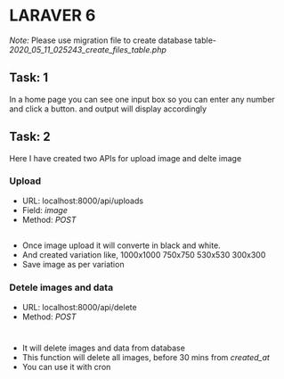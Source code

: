 # LARAVER 6

*Note:* Please use migration file to create database table-    *2020_05_11_025243_create_files_table.php* 

## Task: 1
In a home page you can see one input box so you can enter any number and click a button. and output will display accordingly


## Task: 2

Here I have created two APIs for upload image and delte image

### Upload 
- URL: localhost:8000/api/uploads
- Field: *image* 
- Method: *POST* 
##
- Once image upload it will converte in black and white.
- And created variation like, 1000x1000 750x750 530x530 300x300
- Save image as per variation

### Detele images and data
- URL: localhost:8000/api/delete
- Method: *POST*
#
- It will delete images and data from database
- This function will delete all images, before 30 mins from *created_at* 
- You can use it with cron

